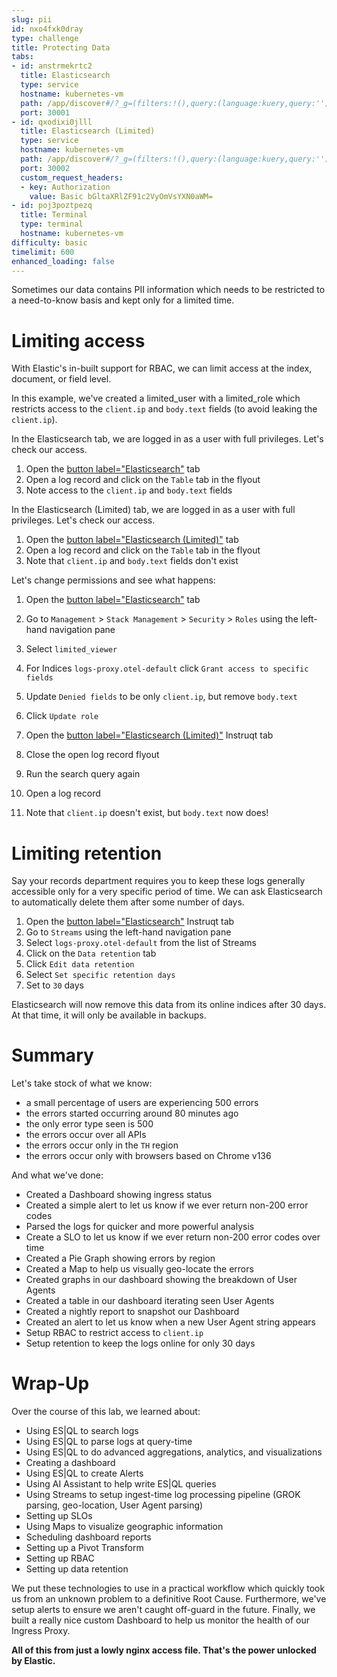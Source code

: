 ```yaml
---
slug: pii
id: nxo4fxk0dray
type: challenge
title: Protecting Data
tabs:
- id: anstrmekrtc2
  title: Elasticsearch
  type: service
  hostname: kubernetes-vm
  path: /app/discover#/?_g=(filters:!(),query:(language:kuery,query:''),refreshInterval:(pause:!t,value:60000),time:(from:now-1h,to:now))&_a=(breakdownField:log.level,columns:!(),dataSource:(type:esql),filters:!(),hideChart:!f,interval:auto,query:(esql:'FROM%20logs-proxy.otel-default'),sort:!(!('@timestamp',desc)))
  port: 30001
- id: qxodixi0jlll
  title: Elasticsearch (Limited)
  type: service
  hostname: kubernetes-vm
  path: /app/discover#/?_g=(filters:!(),query:(language:kuery,query:''),refreshInterval:(pause:!t,value:60000),time:(from:now-1h,to:now))&_a=(breakdownField:log.level,columns:!(),dataSource:(type:esql),filters:!(),hideChart:!f,interval:auto,query:(esql:'FROM%20logs-proxy.otel-default'),sort:!(!('@timestamp',desc)))
  port: 30002
  custom_request_headers:
  - key: Authorization
    value: Basic bGltaXRlZF91c2VyOmVsYXN0aWM=
- id: poj3poztpezq
  title: Terminal
  type: terminal
  hostname: kubernetes-vm
difficulty: basic
timelimit: 600
enhanced_loading: false
---
```

Sometimes our data contains PII information which needs to be restricted to a need-to-know basis and kept only for a limited time.

# Limiting access

With Elastic's in-built support for RBAC, we can limit access at the index, document, or field level.

In this example, we've created a limited_user with a limited_role which restricts access to the `client.ip` and `body.text` fields (to avoid leaking the `client.ip`).

In the Elasticsearch tab, we are logged in as a user with full privileges. Let's check our access.
1. Open the [button label="Elasticsearch"](tab-0) tab
2. Open a log record and click on the `Table` tab in the flyout
3. Note access to the `client.ip` and `body.text` fields

In the Elasticsearch (Limited) tab, we are logged in as a user with full privileges. Let's check our access.

1. Open the [button label="Elasticsearch (Limited)"](tab-1) tab
2. Open a log record and click on the `Table` tab in the flyout
3. Note that `client.ip` and `body.text` fields don't exist

Let's change permissions and see what happens:

1. Open the [button label="Elasticsearch"](tab-0) tab
2. Go to `Management` > `Stack Management` > `Security` > `Roles` using the left-hand navigation pane
3. Select `limited_viewer`
4. For Indices `logs-proxy.otel-default` click `Grant access to specific fields`
5. Update `Denied fields` to be only `client.ip`, but remove `body.text`
6. Click `Update role`

1. Open the [button label="Elasticsearch (Limited)"](tab-1) Instruqt tab
2. Close the open log record flyout
3. Run the search query again
4. Open a log record
5. Note that `client.ip` doesn't exist, but `body.text` now does!

# Limiting retention

Say your records department requires you to keep these logs generally accessible only for a very specific period of time. We can ask Elasticsearch to automatically delete them after some number of days.

1. Open the [button label="Elasticsearch"](tab-0) Instruqt tab
2. Go to `Streams` using the left-hand navigation pane
3. Select `logs-proxy.otel-default` from the list of Streams
4. Click on the `Data retention` tab
5. Click `Edit data retention`
6. Select `Set specific retention days`
7. Set to `30` days

Elasticsearch will now remove this data from its online indices after 30 days. At that time, it will only be available in backups.

# Summary

Let's take stock of what we know:

* a small percentage of users are experiencing 500 errors
* the errors started occurring around 80 minutes ago
* the only error type seen is 500
* the errors occur over all APIs
* the errors occur only in the `TH` region
* the errors occur only with browsers based on Chrome v136

And what we've done:

* Created a Dashboard showing ingress status
* Created a simple alert to let us know if we ever return non-200 error codes
* Parsed the logs for quicker and more powerful analysis
* Create a SLO to let us know if we ever return non-200 error codes over time
* Created a Pie Graph showing errors by region
* Created a Map to help us visually geo-locate the errors
* Created graphs in our dashboard showing the breakdown of User Agents
* Created a table in our dashboard iterating seen User Agents
* Created a nightly report to snapshot our Dashboard
* Created an alert to let us know when a new User Agent string appears
* Setup RBAC to restrict access to `client.ip`
* Setup retention to keep the logs online for only 30 days

# Wrap-Up

Over the course of this lab, we learned about:

* Using ES|QL to search logs
* Using ES|QL to parse logs at query-time
* Using ES|QL to do advanced aggregations, analytics, and visualizations
* Creating a dashboard
* Using ES|QL to create Alerts
* Using AI Assistant to help write ES|QL queries
* Using Streams to setup ingest-time log processing pipeline (GROK parsing, geo-location, User Agent parsing)
* Setting up SLOs
* Using Maps to visualize geographic information
* Scheduling dashboard reports
* Setting up a Pivot Transform
* Setting up RBAC
* Setting up data retention

We put these technologies to use in a practical workflow which quickly took us from an unknown problem to a definitive Root Cause. Furthermore, we've setup alerts to ensure we aren't caught off-guard in the future. Finally, we built a really nice custom Dashboard to help us monitor the health of our Ingress Proxy.

**All of this from just a lowly nginx access file. That's the power unlocked by Elastic.**